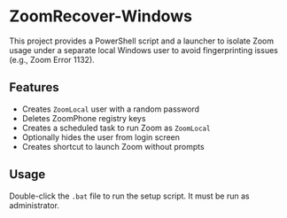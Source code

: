 # ZoomRecover-Windows

This project provides a PowerShell script and a launcher to isolate Zoom usage under a separate local Windows user to avoid fingerprinting issues (e.g., Zoom Error 1132).

## Features
- Creates `ZoomLocal` user with a random password
- Deletes ZoomPhone registry keys
- Creates a scheduled task to run Zoom as `ZoomLocal`
- Optionally hides the user from login screen
- Creates shortcut to launch Zoom without prompts

## Usage
Double-click the `.bat` file to run the setup script. It must be run as administrator.
